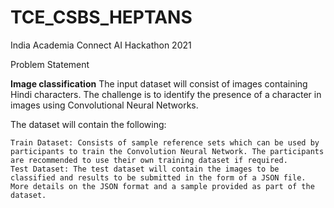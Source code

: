 # TCE_CSBS_HEPTANS
India Academia Connect AI Hackathon 2021

Problem Statement

**Image classification**
The input dataset will consist of images containing Hindi characters. The challenge is to identify the presence of a character in images using Convolutional Neural Networks.

The dataset will contain the following:

    Train Dataset: Consists of sample reference sets which can be used by participants to train the Convolution Neural Network. The participants are recommended to use their own training dataset if required. 
    Test Dataset: The test dataset will contain the images to be classified and results to be submitted in the form of a JSON file. More details on the JSON format and a sample provided as part of the dataset.


